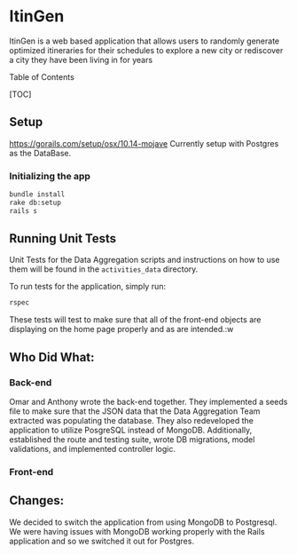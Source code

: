 # ItinGen

ItinGen is a web based application that allows users to randomly
generate optimized itineraries for their schedules to explore a new city
or rediscover a city they have been living in for years

Table of Contents

[TOC]

## Setup

https://gorails.com/setup/osx/10.14-mojave
Currently setup with Postgres as the DataBase.

### Initializing the app
```bash
bundle install
rake db:setup
rails s
```

## Running Unit Tests
Unit Tests for the Data Aggregation scripts and instructions on how to use them will be found in the `activities_data` directory.

To run tests for the application, simply run:
```bash
rspec
```
These tests will test to make sure that all of the front-end objects are
displaying on the home page properly and as are intended.:w


## Who Did What:
### Back-end
Omar and Anthony wrote the back-end together. They implemented a seeds
file to make sure that the JSON data that the Data Aggregation Team
extracted was populating the database. They also redeveloped the
application to utilize PosgreSQL instead of MongoDB. Additionally,
established the route and testing suite, wrote DB migrations, model
validations, and implemented controller logic.

### Front-end

## Changes:
We decided to switch the application from using MongoDB to Postgresql.
We were having issues with MongoDB working properly with the Rails
application and so we switched it out for Postgres.
